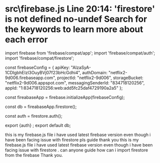 
# src\firebase.js Line 20:14: 'firestore' is not defined no-undef Search for the keywords to learn more about each error

import firebase from 'firebase/compat/app';
import 'firebase/compat/auth';
import 'firebase/compat/firestore';


const firebaseConfig = {
  apiKey: "AIzaSyA-1CDIgbhEIzl3OuyBVj07f23bHcGdhi4",
  authDomain: "netflix2-9d006.firebaseapp.com",
  projectId: "netflix2-9d006",
  storageBucket: "netflix2-9d006.appspot.com",
  messagingSenderId: "834718120256",
  appId: "1:834718120256:web:add5fc25daf4729190a2a5" 
};


const fireabaseApp = firebase.initializeApp(firebaseConfig);

const db = fireabaseApp.firestore();

const auth = firestore.auth();


export {auth} ;
export default db;


this is my firebase.js file i have used latest firebase version even though i have been facing issue with firestore pls guide thank you
this is my firebase.js file i have used latest firebase version even though i have been facing issue with firestore .
can anyone guide how can i import firestore from the firebase Thank you.

        